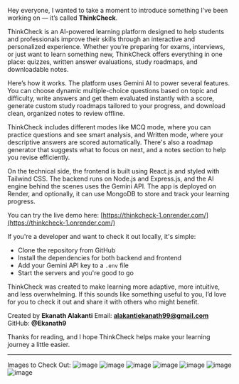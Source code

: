 Hey everyone,
I wanted to take a moment to introduce something I’ve been working on — it’s called **ThinkCheck**.

ThinkCheck is an AI-powered learning platform designed to help students and professionals improve their skills through an interactive and personalized experience. Whether you’re preparing for exams, interviews, or just want to learn something new, ThinkCheck offers everything in one place: quizzes, written answer evaluations, study roadmaps, and downloadable notes.

Here’s how it works. The platform uses Gemini AI to power several features. You can choose dynamic multiple-choice questions based on topic and difficulty, write answers and get them evaluated instantly with a score, generate custom study roadmaps tailored to your progress, and download clean, organized notes to review offline.

ThinkCheck includes different modes like MCQ mode, where you can practice questions and see smart analysis, and Written mode, where your descriptive answers are scored automatically. There's also a roadmap generator that suggests what to focus on next, and a notes section to help you revise efficiently.

On the technical side, the frontend is built using React.js and styled with Tailwind CSS. The backend runs on Node.js and Express.js, and the AI engine behind the scenes uses the Gemini API. The app is deployed on Render, and optionally, it can use MongoDB to store and track your learning progress.

You can try the live demo here: [https://thinkcheck-1.onrender.com/](https://thinkcheck-1.onrender.com/)

If you're a developer and want to check it out locally, it's simple:

* Clone the repository from GitHub
* Install the dependencies for both backend and frontend
* Add your Gemini API key to a `.env` file
* Start the servers and you're good to go

ThinkCheck was created to make learning more adaptive, more intuitive, and less overwhelming. If this sounds like something useful to you, I’d love for you to check it out and share it with others who might benefit.

Created by **Ekanath Alakanti**
Email: **[alakantiekanath99@gmail.com](mailto:alakantiekanath99@gmail.com)**
GitHub: **@Ekanath9**

Thanks for reading, and I hope ThinkCheck helps make your learning journey a little easier.

---

Images to Check Out:
![image](https://github.com/user-attachments/assets/9299ab67-907f-46bd-a556-9d4ed67a072a)
![image](https://github.com/user-attachments/assets/b0ef52fd-6f91-4f72-bb1e-2f9c8627074c)
![image](https://github.com/user-attachments/assets/f0fdbbef-e58b-4c83-b969-854a922cc32e)
![image](https://github.com/user-attachments/assets/1ddfdfc2-e5ad-4d97-9f36-851a7a112845)
![image](https://github.com/user-attachments/assets/b7c7c4ab-f203-475b-b9ea-1672d90c558e)
![image](https://github.com/user-attachments/assets/bab43638-55fd-453d-bab2-88e8bf543b4e)
![image](https://github.com/user-attachments/assets/f8ac095a-4ae2-451a-b051-6f2bdc0d1de4)


